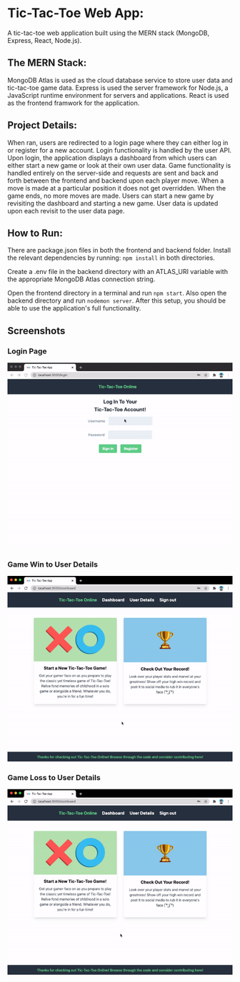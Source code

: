 # Tic-Tac-Toe Web App:

A tic-tac-toe web application built using the MERN stack (MongoDB, Express, React, Node.js).

## The MERN Stack:

MongoDB Atlas is used as the cloud database service to store user data and tic-tac-toe game data. Express is used the server framework for Node.js, a JavaScript runtime environment for servers and applications. React is used as the frontend framwork for the application.

## Project Details:

When ran, users are redirected to a login page where they can either log in or register for a new account. Login functionality is handled by the user API. Upon login, the application displays a dashboard from which users can either start a new game or look at their own user data. Game functionality is handled entirely on the server-side and requests are sent and back and forth between the frontend and backend upon each player move. When a move is made at a particular position it does not get overridden. When the game ends, no more moves are made. Users can start a new game by revisiting the dashboard and starting a new game. User data is updated upon each revisit to the user data page.

## How to Run:

There are package.json files in both the frontend and backend folder. Install the relevant dependencies by running: `npm install` in both directories.

Create a .env file in the backend directory with an ATLAS_URI variable with the appropriate MongoDB Atlas connection string.

Open the frontend directory in a terminal and run `npm start`. Also open the backend directory and run `nodemon server`. After this setup, you should be able to use the application's full functionality.

## Screenshots

### Login Page

![login demo](./screenshots/login.gif)

### Game Win to User Details

![login demo](./screenshots/win.gif)

### Game Loss to User Details

![login demo](./screenshots/loss.gif)
